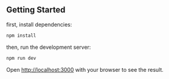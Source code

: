 ## Getting Started

first, install dependencies:

```bash
npm install
```
then, run the development server:

```bash
npm run dev
```

Open [http://localhost:3000](http://localhost:3000) with your browser to see the result.
